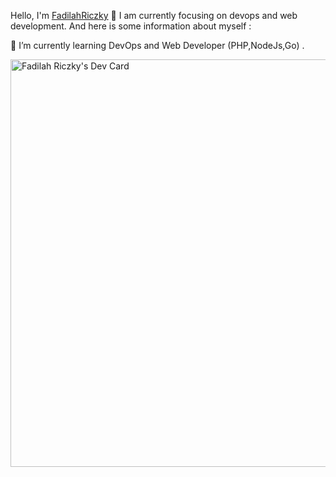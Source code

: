 

Hello, I'm [FadilahRiczky](https://blog.itsmefdil.com) 👋
I am currently focusing on devops and web development. And here is some information about myself :

 🌱 I’m currently learning DevOps and Web Developer (PHP,NodeJs,Go) .

<!-- ## 🏆 Github Trophy -->
<!-- [![trophy](https://github-profile-trophy.vercel.app/?username=friczky)](https://github-profile-trophy.vercel.app/?username=friczky) -->

<a href="https://app.daily.dev/itsmefdil"><img src="https://api.daily.dev/devcards/v2/pc7BmoC9MHrWB8BCjuw20.png?r=ljs&type=wide" width="652" alt="Fadilah Riczky's Dev Card"/></a>
